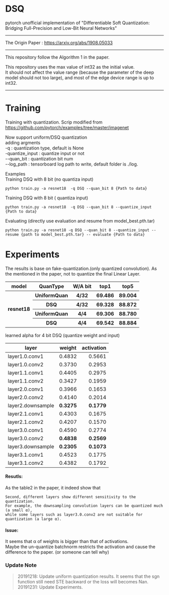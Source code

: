 # DSQ
pytorch unofficial implementation of "Differentiable Soft Quantization: Bridging Full-Precision and Low-Bit Neural Networks"  


****
The Origin Paper : <https://arxiv.org/abs/1908.05033>  
****
This repository follow the Algorithm 1 in the paper.  

This repository uses the max value of int32 as the initial value.  
It should not affect the value range (because the parameter of the deep model should not too large), and most of the edge device range is up to int32.  

----

# Training
Training with quantization.
Scrip modified from <https://github.com/pytorch/examples/tree/master/imagenet>

Now support uniform/DSQ quantization  
adding argments  
-q : quantization type, default is None  
-quantize_input : quantize input or not  
--quan_bit : quantization bit num  
--log_path : tensorboard log path to write, default folder is ./log.  

Examples  
Training DSQ with 8 bit (no quantiza input)
```
python train.py -a resnet18  -q DSQ --quan_bit 8 {Path to data}
```

Training DSQ with 8 bit ( quantiza input)
```
python train.py -a resnet18  -q DSQ --quan_bit 8 --quantize_input {Path to data}
```

Evaluating (directly use evaluation and resume from model_best.pth.tar)
```
python train.py -a resnet18 -q DSQ --quan_bit 8 --quantize_input --resume {path to model_best.pth.tar} -- evaluate {Path to data}
```
# Experiments

The results is base on fake-quantization.(only quantized convolution).
As the mentioned in the paper, not to quantize the final Linear Layer.

<table>
<tr><th> model </th> <th> QuanType </th> <th> W/A bit </th> <th> top1 </th> <th> top5 </th></tr>  
<tr><th rowspan="4"> resnet18 </th> <th> UniformQuan </th> <th> 4/32 </th> <th> 69.486 </th> <th> 89.004 </th></tr>
<tr><th> DSQ </th> <th> 4/32 </th> <th> 69.328 </th> <th> 88.872 </th></tr>
<tr><th> UniformQuan </th> <th> 4/4 </th> <th> 69.306 </th> <th> 88.780 </th></tr>
<tr><th> DSQ </th> <th> 4/4 </th> <th> 69.542 </th><th> 88.884 </th></tr> 
</table>

learned alpha for 4 bit DSQ (quantize weight and input)  

layer           | weight  | activation|
----------------|:-------:|----------:|
layer1.0.conv1  |  0.4832 | 0.5661 |  
layer1.0.conv2  |  0.3730 | 0.2953 |  
layer1.1.conv1  |  0.4405 | 0.2975 |  
layer1.1.conv2  |  0.3427 | 0.1959 |  
layer2.0.conv1  |  0.3966 | 0.1653 |  
layer2.0.conv2  |  0.4140 | 0.2014 |  
layer2.downsample| **0.3275** | **0.1779** |  
layer2.1.conv1  |  0.4303 | 0.1675 |  
layer2.1.conv2  |  0.4207 | 0.1570 |  
layer3.0.conv1  |  0.4590 | 0.2774 |  
layer3.0.conv2  |  **0.4838** | **0.2569** |  
layer3.downsample|  **0.2305** | **0.1073** |  
layer3.1.conv1  |  0.4523 | 0.1775 |  
layer3.1.conv2  |  0.4382 | 0.1792 |  

#### Resutls: 
As the table2 in the paper, it indeed show that 
```
Second, different layers show different sensitivity to the quantization.  
For example, the downsampling convolution layers can be quantized much (a small α),
while some layers such as layer3.0.conv2 are not suitable for  quantization (a large α).  
```

#### Issue: 
It seems that α of weights is bigger than that of activations.  
Maybe the un-quantize batchnorm restricts the activation and cause the difference to the paper. (or someone can tell why)


### Update Note
> 20191218:
> Update uniform quantization results. It seems that the sgn function still need STE backward or the loss will becomes Nan.  
> 20191231:
> Update Experiments.
